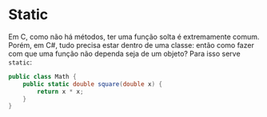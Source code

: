 Static
======

Em C, como não há métodos, ter uma função solta é extremamente comum. Porém, em
C#, tudo precisa estar dentro de uma classe: então como fazer com que uma
função não dependa seja de um objeto? Para isso serve `static`:

```cs
public class Math {
    public static double square(double x) {
        return x * x;
    }
}
```
